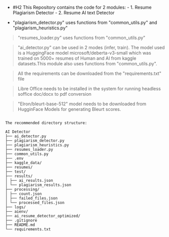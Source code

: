 * #H2 This Repository contains the code for 2 modules: 
      - 1. Resume Plagiarism Detector
      - 2. Resume AI text Detector

* "plagiarism_detector.py" uses functions from "common_utils.py" and "plagiarism_heuristics.py"

> "resumes_loader.py" uses functions from "common_utils.py"

> "ai_detector.py" can be used in 2 modes (infer, train). The model used is a HuggingFace model microsoft/deberta-v3-small which was trained on 5000+ resumes of Human and AI from kaggle datasets.This module also uses functions from "common_utils.py".

> All the requirements can be downloaded from the "requirements.txt" file

> Libre Office needs to be installed in the system for running headless soffice doc/docx to pdf conversion

> "Elron/bleurt-base-512" model needs to be downloaded from HugginFace Models for generating Bleurt scores.

<pre><code>
The recommended directory structure:

AI Detector
├── ai_detector.py
├── plagiarism_detector.py
├── plagiarism_heuristics.py
├── resumes_loader.py
├── common_utils.py
├── .env
├── kaggle_data/
├── resumes/
├── test/
├── results/
│ ├── ai_results.json
│ └── plagiarism_results.json
├── processing/
│ ├── count.json
│ ├── failed_files.json
│ └── processed_files.json
├── logs/
├── aienv/
├── ai_resume_detector_optimized/
├── .gitignore
├── README.md
└── requirements.txt </code></pre>




